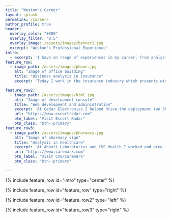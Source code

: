 ```yaml
---
title: "Weston's Career"
layout: splash
permalink: /career/
author_profile: true
header:
  overlay_color: "#000"
  overlay_filter: "0.5"
  overlay_image: /assets/images/banner2.jpg
  excerpt: "Weston's Professional Experience"
intro: 
  - excerpt: 'I have an range of experiences in my career, from analysis in pharmacy benefits management to e-commerce development to working with insurance systems.'
feature_row:
  - image_path: /assets/images/phone.jpg
    alt: "Image of office building"
    title: "Business analysis in insurance"
    excerpt: 'Today I work in the insurance industry which presents wide-ranging technology project work.  From online billing and payments to telephony and internal systems, I enjoy the variety in my career.'

feature_row2:
  - image_path: /assets/images/html.jpg
    alt: "Image of development console"
    title: "Web development and administration"
    excerpt: 'At Cedar Electronics I helped drive the deployment two Shopify Plus e-commerce stores quickly and with great results in usability, system integration, and sales performance.'
    url: "https://www.escortradar.com"
    btn_label: "Visit Escort Radar"
    btn_class: "btn--primary"
feature_row3:
  - image_path: /assets/images/pharmacy.jpg
    alt: "Image of pharmacy sign"
    title: "Analysis in healthcare"
    excerpt: 'At Abbott Laboratories and CVS Health I worked and grew in digital, mobile, e-commerce, databases, and other enterprise technologies.  On caremark.com my project work on guest refill is still visible today.'
    url: "https://www.caremark.com"
    btn_label: "Visit CVS/Caremark"
    btn_class: "btn--primary"

---
```


{% include feature_row id="intro" type="center" %}

{% include feature_row id="feature_row" type="right" %}

{% include feature_row id="feature_row2" type="left" %}

{% include feature_row id="feature_row3" type="right" %}


